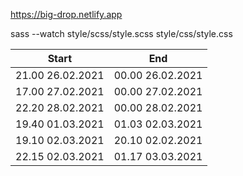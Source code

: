 https://big-drop.netlify.app

sass --watch style/scss/style.scss style/css/style.css

| Start  | End |
| ------------- | ------------- |
| 21.00 26.02.2021  | 00.00 26.02.2021  |
| 17.00 27.02.2021  | 00.00 27.02.2021  |
| 22.20 28.02.2021  | 00.00 28.02.2021  |
| 19.40 01.03.2021  | 01.03 02.03.2021  |
| 19.10 02.03.2021  | 20.10 02.02.2021  |
| 22.15 02.03.2021  | 01.17 03.03.2021